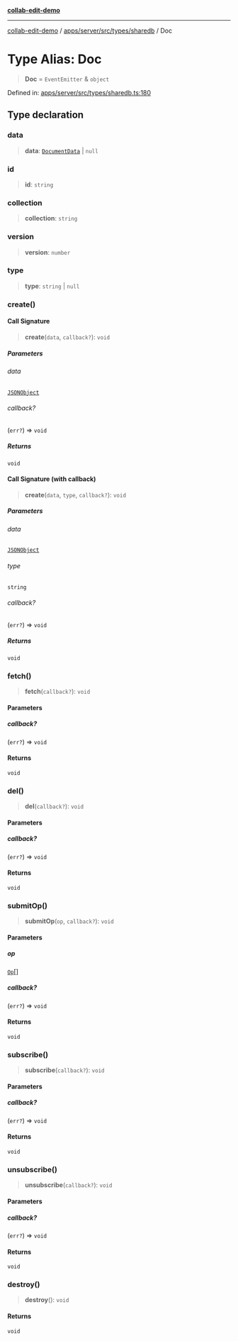 [**collab-edit-demo**](../../../../../../README.md)

***

[collab-edit-demo](../../../../../../README.md) / [apps/server/src/types/sharedb](../README.md) / Doc

# Type Alias: Doc

> **Doc** = `EventEmitter` & `object`

Defined in: [apps/server/src/types/sharedb.ts:180](https://github.com/austyle-io/pub-sub-demo/blob/facd25f09850fc4e78e94ce267c52e173d869933/apps/server/src/types/sharedb.ts#L180)

## Type declaration

### data

> **data**: [`DocumentData`](DocumentData.md) \| `null`

### id

> **id**: `string`

### collection

> **collection**: `string`

### version

> **version**: `number`

### type

> **type**: `string` \| `null`

### create()

#### Call Signature

> **create**(`data`, `callback?`): `void`

##### Parameters

###### data

[`JSONObject`](JSONObject.md)

###### callback?

(`err?`) => `void`

##### Returns

`void`

#### Call Signature (with callback)

> **create**(`data`, `type`, `callback?`): `void`

##### Parameters

###### data

[`JSONObject`](JSONObject.md)

###### type

`string`

###### callback?

(`err?`) => `void`

##### Returns

`void`

### fetch()

> **fetch**(`callback?`): `void`

#### Parameters

##### callback?

(`err?`) => `void`

#### Returns

`void`

### del()

> **del**(`callback?`): `void`

#### Parameters

##### callback?

(`err?`) => `void`

#### Returns

`void`

### submitOp()

> **submitOp**(`op`, `callback?`): `void`

#### Parameters

##### op

[`Op`](Op.md)[]

##### callback?

(`err?`) => `void`

#### Returns

`void`

### subscribe()

> **subscribe**(`callback?`): `void`

#### Parameters

##### callback?

(`err?`) => `void`

#### Returns

`void`

### unsubscribe()

> **unsubscribe**(`callback?`): `void`

#### Parameters

##### callback?

(`err?`) => `void`

#### Returns

`void`

### destroy()

> **destroy**(): `void`

#### Returns

`void`
